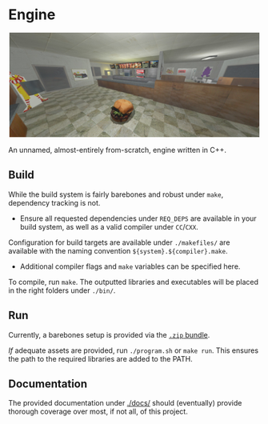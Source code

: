 # Engine

<p align="center">
<img src="./docs/assets/program.win64.gcc.vulkan_2025-08-01_21-24-59.jpg" width="500px"></img>
</p>

An unnamed, almost-entirely from-scratch, engine written in C++.

## Build

While the build system is fairly barebones and robust under `make`, dependency tracking is not.
* Ensure all requested dependencies under `REQ_DEPS` are available in your build system, as well as a valid compiler under `CC`/`CXX`.

Configuration for build targets are available under `./makefiles/` are available with the naming convention `${system}.${compiler}.make`.
* Additional compiler flags and `make` variables can be specified here.

To compile, run `make`. The outputted libraries and executables will be placed in the right folders under `./bin/`.

## Run

Currently, a barebones setup is provided via the [`.zip` bundle](https://github.com/e-c-k-e-r/engine/releases/tag/bundle).

*If* adequate assets are provided, run `./program.sh` or `make run`. This ensures the path to the required libraries are added to the PATH.

## Documentation

The provided documentation under [./docs/](./docs/) should (eventually) provide thorough coverage over most, if not all, of this project.
